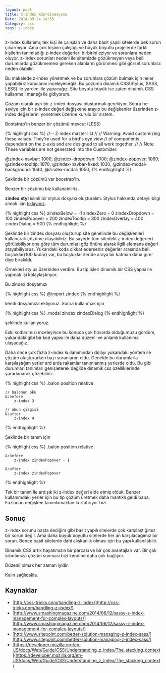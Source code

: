 ```yaml
---
layout: post
title: z-index koordinasyonu
Date: 2014-09-24 14:55
Category: css
tags: z-index
---
```


z-index kullanımı; tek kişi ile çalışılan ve daha basit yapılı sitelerde pek sorun çıkarmıyor. Ama çok kişinin çalıştığı ve büyük boyutlu projelerde farklı kişilerin tanımladığı z-index değerleri birbirini eziyor ve sorunlara neden oluyor. z-index sorunları nedeni ile sitemizde gözükmeyen veya belli durumlarda gözükmemesi gereken alanların görünmesi gibi görsel sorunlara neden olabilir. 

Bu makalede z-index yönetmek ve bu sorunlara çözüm bulmak için neler yapabiliriz konularını inceleyeceğiz. Bu çözümü dinamik CSS(Stylus, SASS, LESS) ile yardımı ile yapacağız. Site boyutu büyük ise zaten dinamik CSS kullanmalı mantığı ile gidiyorum.

Çözüm olarak ayrı bir z-index dosyası oluşturmak gerekiyor. Sonra her seviye için bir z-index değeri değişkene atayıp bu değişkenler üzerinden z-index değerlerini yönetmek üzerine kurulu bir sistem.

Bootstrap'in benzer bir çözümü mevcut (LESS)

{% highlight css %}
//-- Z-index master list
//
// Warning: Avoid customizing these values. They're used for a bird's eye view
// of components dependent on the z-axis and are designed to all work together.
//
// Note: These variables are not generated into the Customizer.

@zindex-navbar:            1000;
@zindex-dropdown:          1000;
@zindex-popover:           1060;
@zindex-tooltip:           1070;
@zindex-navbar-fixed:      1030;
@zindex-modal-background:  1040;
@zindex-modal:             1050;
{% endhighlight %}

Şeklinde bir çözümü var boostrap'in.

Benzer bir çözümü biz kullanabiliriz. 

**zindex.styl** isimli bir stylus dosyası oluşturalım. Stylus hakkında detaylı bilgi almak için [tıklayınız](https://fatihhayrioglu.com/stylus-ile-dinamik-css-yazmak/).

{% highlight css %}
zindexBelow =           -1
zindexZero =            0
zindexDropdown =        100
zindexPopover =         200
zindexTooltip =         300
zindexOverlay =         400
zindexDialog =          500
{% endhighlight %}

Şeklinde bir zindex dosyası oluşturup site genelinde bu değişkenleri kullanarak çözüme ulaşabiliriz. Bu sayede tüm sitedeki z-index değerleri görülebiliyor ona göre tüm durumları göz önüne alarak ilgili elemana değeri atayabiliyoruz. Yukarıdaki koda dikkat ederseniz değerler arasında belli boşluklar(100 kadar) var, bu boşluklar ileride araya bir katman daha girer diye bırakıldı.

Örnekleri stylus üzerinden verdim. Bu tip işleri dinamik bir CSS yapısı ile yapmak işi kolaylaştırıyor. 

Bu zindex dosyamızı

{% highlight css %}
@import zindex
{% endhighlight %}

kendi dosyamıza ekliyoruz. Sonra kullanmak için

{% highlight css %}
.modal
    zindex zindexDialog
{% endhighlight %}

şeklinde kullanıyoruz.

Eski kodlarımızı inceleyince bu konuda çok hovarda olduğumuzu gördüm, yukarıdaki gibi bir kod yapısı ile daha düzenli ve anlamlı kullanıma ulaşacağız.

Daha önce çok fazla z-index kullanımından dolayı yukarıdaki yöntem ile çözüm oluştururken bazı sorunlarım oldu. Genelde bu durumlarla karşılaştığım yerler ard arda rakamlar tanımlanmış yerlerde oldu. Bu gibi durumları tanımları genişleterek değilde dinamik css özelliklerinde yararlanarak çözebiliriz.

{% highlight css %}
.balon
    position relative
    
    // balonun oku
    &:before
        z-index 3
    
    // okun çizgisi
    &:after
        z-index 4
{% endhighlight %}

Şeklinde bir tanım için

{% highlight css %}
.balon
    position relative
    
    &:before
        z-index zindexPopover - 1
    
    &:after
        z-index zindexPopover
{% endhighlight %}

Tek bir tanım ile ardışık iki z-index değeri elde etmiş olduk. Benzer kullanımdaki yerler için bu tip çözüm üretmek daha mantıklı geldi bana. Fazladan değişken tanımlamaktan kurtatırıyor bizi.

## Sonuç

z-index sorunu başta dediğim gibi basit yapılı sitelerde çok karşılaştığımız bir sorun değil. Ama daha büyük boyutlu sitelerde her an karşılacağımız bir sorun. Bence basit sitelerde dahi alışkanlık olması için bu yapı kullanılabilir.

Dinamik CSS artık hayatımızın bir parçası ve bir çok avantajları var. Bir çok sıkıntımıza çözüm sunması bizi kendine daha çok bağlıyor.

Düzenli olmak her zaman iyidir.

Kalın sağlıcakla.

## Kaynaklar

 - [http://css-tricks.com/handling-z-index/](http://css-tricks.com/handling-z-index/)
 - [http://www.smashingmagazine.com/2014/06/12/sassy-z-index-management-for-complex-layouts/](http://www.smashingmagazine.com/2014/06/12/sassy-z-index-management-for-complex-layouts/)
 - [http://www.sitepoint.com/better-solution-managing-z-index-sass/](http://www.sitepoint.com/better-solution-managing-z-index-sass/)
 - [https://developer.mozilla.org/en-US/docs/Web/Guide/CSS/Understanding_z_index/The_stacking_context](https://developer.mozilla.org/en-US/docs/Web/Guide/CSS/Understanding_z_index/The_stacking_context)